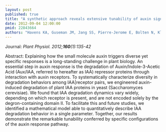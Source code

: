 ```yaml
---
layout: post
published: true
title: "A synthetic approach reveals extensive tunability of auxin signaling."
date: 2012-09-04 12:00:00
pmid: 22843664
authors: "Havens KA, Guseman JM, Jang SS, Pierre-Jerome E, Bolten N, Klavins E, Nemhauser JL"
---
```


Journal: *Plant Physiol. 2012;**160**(1):135-42*

Abstract: Explaining how the small molecule auxin triggers diverse yet specific responses is a long-standing challenge in plant biology. An essential step in auxin response is the degradation of Auxin/Indole-3-Acetic Acid (Aux/IAA, referred to hereafter as IAA) repressor proteins through interaction with auxin receptors. To systematically characterize diversity in degradation behaviors among IAA|receptor pairs, we engineered auxin-induced degradation of plant IAA proteins in yeast (Saccharomyces cerevisiae). We found that IAA degradation dynamics vary widely, depending on which receptor is present, and are not encoded solely by the degron-containing domain II. To facilitate this and future studies, we identified a mathematical model able to quantitatively describe IAA degradation behavior in a single parameter. Together, our results demonstrate the remarkable tunability conferred by specific configurations of the auxin response pathway.

